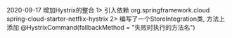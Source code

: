 



2020-09-17 增加Hystrix的整合
    1> 引入依赖        <dependency>
                           <groupId>org.springframework.cloud</groupId>
                           <artifactId>spring-cloud-starter-netflix-hystrix</artifactId>
                       </dependency>
    2> 编写了一个StoreIntegration类, 方法上添加  @HystrixCommand(fallbackMethod = "失败时执行的方法名")
